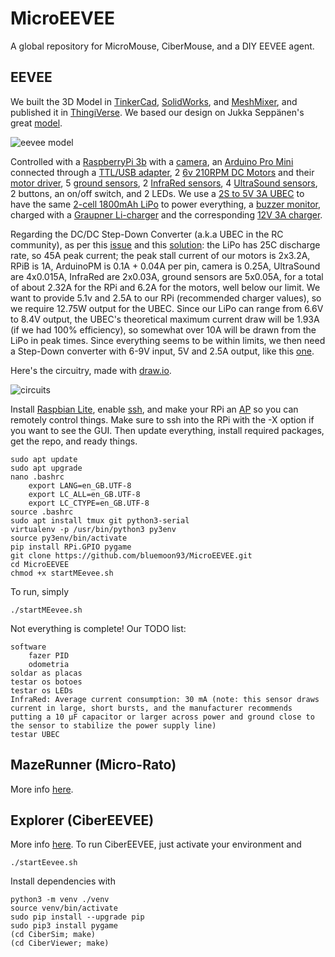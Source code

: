 # MicroEEVEE

A global repository for MicroMouse, CiberMouse, and a DIY EEVEE agent.

## EEVEE

We built the 3D Model in [TinkerCad](https://www.tinkercad.com/), [SolidWorks](https://www.solidworks.com/), and [MeshMixer](http://www.meshmixer.com/), and published it in [ThingiVerse](https://www.thingiverse.com/thing:3148948). We based our design on Jukka Seppänen's great [model](https://www.yobi3d.com/v/4kIfHKWdJ5/eevee-kijaidesign-01.stl).

![eevee model](https://user-images.githubusercontent.com/9117323/46804341-4600ac00-cd5a-11e8-8fcd-86e9f92aa558.png)

Controlled with a [RaspberryPi 3b](https://www.raspberrypi.org/products/raspberry-pi-3-model-b/) with a [camera](https://uk.pi-supply.com/products/raspberry-pi-camera-board-v1-3-5mp-1080p), an [Arduino Pro Mini](https://store.arduino.cc/arduino-pro-mini) connected through a [TTL/USB adapter](https://www.sunrom.com/p/cp2102-usb-ttl-uart-module), 2 [6v 210RPM DC Motors](https://www.tosave.com/p/New-6V-210RPM-Encoder-Gear-Motor-4mm-Shaft-With-Mounting-Bracket-65mm-Wheel-Kit-134140.html) and their [motor driver](https://www.bananarobotics.com/shop/How-to-use-the-L298N-Dual-H-Bridge-Motor-Driver), 5 [ground sensors](https://www.pololu.com/file/0J117/QRE1113GR.pdf), 2 [InfraRed sensors](https://www.pololu.com/product/136), 4 [UltraSound sensors](https://www.mouser.com/ds/2/813/HCSR04-1022824.pdf), 2 buttons, an on/off switch, and 2 LEDs. We use a [2S to 5V 3A UBEC](https://www.aliexpress.com/item/Hot-Sale-DC-DC-Converter-Step-Down-Module-UBEC-3A-5V-12V-BEC-For-RC-Airplane/32824894112.html?spm=a2g0s.13010208.99999999.265.63b73c009dZqCQ) to have the same [2-cell 1800mAh LiPo](https://www.botnroll.com/en/batteries/1053-hacker-lipobattery74-v-900mah.html) to power everything, a [buzzer monitor](https://www.aliexpress.com/item/Voltage-monitor-1-8S-Lipo-Li-ion-Fe-Battery-Voltage-2IN1-Tester-Low-Voltage-Buzzer-Alarm/32847601843.html?spm=a2g0s.13010208.99999999.259.67d43c0030BAoU), charged with a [Graupner Li-charger](https://www.graupner.de/mediaroot/files/6462_Li_Charger_4_Plus_de_en_fr.pdf) and the corresponding [12V 3A charger](https://www.botnroll.com/en/power-supply-ac-dc-12v/1101-power-supply-acdc-12v-3a.html). 

Regarding the DC/DC Step-Down Converter (a.k.a UBEC in the RC community), as per this [issue](https://raspberrypi.stackexchange.com/questions/89731/can-this-dc-motor-driver-feed-my-rpi) and this [solution](https://electronics.stackexchange.com/questions/400000/powering-a-rpi-and-a-motor-driver-with-the-same-lipo-battery): the LiPo has 25C discharge rate, so 45A peak current; the peak stall current of our motors is 2x3.2A, RPiB is 1A, ArduinoPM is 0.1A + 0.04A per pin, camera is 0.25A, UltraSound are 4x0.015A, InfraRed are 2x0.03A, ground sensors are 5x0.05A, for a total of about 2.32A for the RPi and 6.2A for the motors, well below our limit. We want to provide 5.1v and 2.5A to our RPi (recommended charger values), so we require 12.75W output for the UBEC. Since our LiPo can range from 6.6V to 8.4V output, the UBEC's theoretical maximum current draw will be 1.93A (if we had 100% efficiency), so somewhat over 10A will be drawn from the LiPo in peak times. Since everything seems to be within limits, we then need a Step-Down converter with 6-9V input, 5V and 2.5A output, like this [one](https://www.pololu.com/product/2850/specs).

Here's the circuitry, made with [draw.io](https://drive.google.com/file/d/1LcyPtO9vEOZJ04b2OpFpYvRo7CwWos43/view?usp=sharing).

![circuits](https://raw.githubusercontent.com/bluemoon93/MicroEEVEE/master/EEVEE/Circuits.png)

Install [Raspbian Lite](https://www.raspberrypi.org/downloads/raspbian/), enable [ssh](https://www.raspberrypi.org/documentation/remote-access/ssh/README.md), and make your RPi an [AP](https://www.raspberrypi.org/documentation/configuration/wireless/access-point.md) so you can remotely control things. Make sure to ssh into the RPi with the -X option if you want to see the GUI. Then update everything, install required packages, get the repo, and ready things.

    sudo apt update
    sudo apt upgrade
    nano .bashrc
        export LANG=en_GB.UTF-8
        export LC_ALL=en_GB.UTF-8
        export LC_CTYPE=en_GB.UTF-8
    source .bashrc
    sudo apt install tmux git python3-serial 
    virtualenv -p /usr/bin/python3 py3env
    source py3env/bin/activate
    pip install RPi.GPIO pygame
    git clone https://github.com/bluemoon93/MicroEEVEE.git
    cd MicroEEVEE
    chmod +x startMEevee.sh
    
To run, simply 

    ./startMEevee.sh
    
Not everything is complete! Our TODO list:

    software
        fazer PID
        odometria
    soldar as placas
    testar os botoes
    testar os LEDs
    InfraRed: Average current consumption: 30 mA (note: this sensor draws current in large, short bursts, and the manufacturer recommends putting a 10 µF capacitor or larger across power and ground close to the sensor to stabilize the power supply line)
    testar UBEC
    

## MazeRunner (Micro-Rato)

More info [here](http://microrato.ua.pt/microrato).

## Explorer (CiberEEVEE)

More info [here](http://microrato.ua.pt/ciberrato). To run CiberEEVEE, just activate your environment and

    ./startEevee.sh
    
Install dependencies with

    python3 -m venv ./venv
    source venv/bin/activate
    sudo pip install --upgrade pip
    sudo pip3 install pygame
    (cd CiberSim; make)
    (cd CiberViewer; make)
